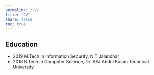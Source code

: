 ```yaml
---
permalink: /cv/
title: "CV"
share: false
toc: true
---
```


## Education
* 2019 M.Tech in Information Security, NIT Jalandhar
* 2016 B.Tech in Computer Science, Dr. APJ Abdul Kalam Technical University

